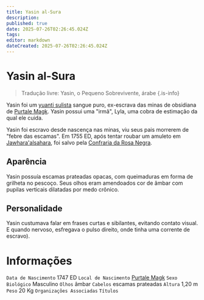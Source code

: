 ```yaml
---
title: Yasin al-Sura
description: 
published: true
date: 2025-07-26T02:26:45.024Z
tags: 
editor: markdown
dateCreated: 2025-07-26T02:26:45.024Z
---
```


# Yasin al-Sura
> Tradução livre: Yasin, o Pequeno Sobrevivente, árabe
{.is-info}

Yasin foi um [yuanti sulista](/lugares/plano-material/drafeon/sudeste-de-drafeon/etnias/yuanti-sulista) sangue puro, ex-escrava das minas de obsidiana de [Purtale Magk](/lugares/plano-material/drafeon/sudeste-de-drafeon/purtale-magk). Yasin possui uma "irmã", Lyla, uma cobra de estimação da qual ele cuida.

Yasin foi escravo desde nascença nas minas, viu seus pais morrerem de "febre das escamas". Em 1755 ED, após tentar roubar um amuleto em [Jawhara'alsahara](/lugares/plano-material/drafeon/sudeste-de-drafeon/jawharaalsahara), foi salvo pela [Confraria da Rosa Negra](/faccoes/faccoes-independentes/confraria-da-rosa-negra).

## Aparência
Yasin possuía escamas prateadas opacas, com queimaduras em forma de grilheta no pescoço. Seus olhos eram amendoados cor de âmbar com pupilas verticais dilatadas por medo crônico.

## Personalidade
Yasin custumava falar em frases curtas e sibilantes, evitando contato visual. E quando nervoso, esfregava o pulso direito, onde tinha uma corrente de escravo).

# Informações
`Data de Nascimento` 1747 ED
`Local de Nascimento` [Purtale Magk](/lugares/plano-material/drafeon/sudeste-de-drafeon/purtale-magk)
`Sexo Biológico` Masculino
`Olhos` âmbar
`Cabelos` escamas prateadas
`Altura` 1,20 m
`Peso` 20 Kg
`Organizações Associadas` 
`Títulos` 